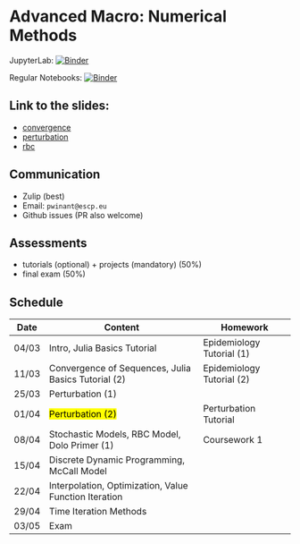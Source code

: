 # Advanced Macro: Numerical Methods

JupyterLab: 
[![Binder](https://mybinder.org/badge_logo.svg)](https://mybinder.org/v2/gh/albop/mie37.git/master?urlpath=lab)

Regular Notebooks:
[![Binder](https://mybinder.org/badge_logo.svg)](https://mybinder.org/v2/gh/albop/mie37.git/master)

## Link to the slides:

- [convergence](http://www.mosphere.fr/mie37/slides/convergence.html)
- [perturbation](http://www.mosphere.fr/mie37/slides/perturbation.html)
- [rbc](http://www.mosphere.fr/mie37/slides/rbc.html)

## Communication

- Zulip (best)
- Email: `pwinant@escp.eu`
- Github issues (PR also welcome)

## Assessments

- tutorials (optional) + projects (mandatory) (50%)
- final exam (50%)

## Schedule

| Date  | Content                                               | Homework                  |
| ----- | ----------------------------------------------------- | ------------------------- |
| 04/03 | Intro, Julia Basics Tutorial                          | Epidemiology Tutorial (1) |
| 11/03 | Convergence of Sequences, Julia Basics Tutorial (2)   | Epidemiology Tutorial (2) |
| 25/03 | Perturbation (1)                                      |                           |
| 01/04 | <mark>Perturbation (2)</mark>                         | Perturbation Tutorial     |
| 08/04 | Stochastic Models, RBC Model, Dolo Primer (1)         | Coursework 1              |
| 15/04 | Discrete Dynamic Programming, McCall Model            |                           |
| 22/04 | Interpolation, Optimization, Value Function Iteration |                           |
| 29/04 | Time Iteration Methods                                |                           |
| 03/05 | Exam                                                  |                           |
